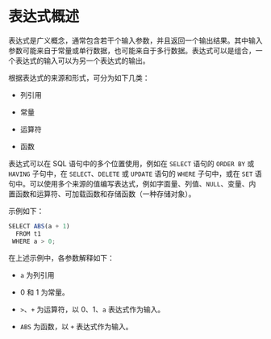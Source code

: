 表达式概述
==========================

表达式是广义概念，通常包含若干个输入参数，并且返回一个输出结果。其中输入参数可能来自于常量或单行数据，也可能来自于多行数据。表达式可以是组合，一个表达式的输入可以为另一个表达式的输出。

根据表达式的来源和形式，可分为如下几类：

* 列引用



* 常量



* 运算符



* 函数






表达式可以在 SQL 语句中的多个位置使用，例如在 `SELECT` 语句的 `ORDER BY` 或 `HAVING` 子句中，在 `SELECT`、`DELETE` 或 `UPDATE` 语句的 `WHERE` 子句中，或在 `SET` 语句中。可以使用多个来源的值编写表达式，例如字面量、列值、`NULL`、变量、内置函数和运算符、可加载函数和存储函数（一种存储对象）。

示例如下：

```javascript
SELECT ABS(a + 1) 
  FROM t1 
 WHERE a > 0;
```



在上述示例中，各参数解释如下：

* `a` 为列引用



* 0 和 1 为常量。



* `>`、`+` 为运算符，以 0、1、`a` 表达式作为输入。



* `ABS` 为函数，以 `+` 表达式作为输入。
